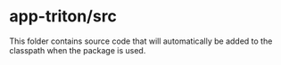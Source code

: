 # app-triton/src

This folder contains source code that will automatically be added to the classpath when
the package is used.
